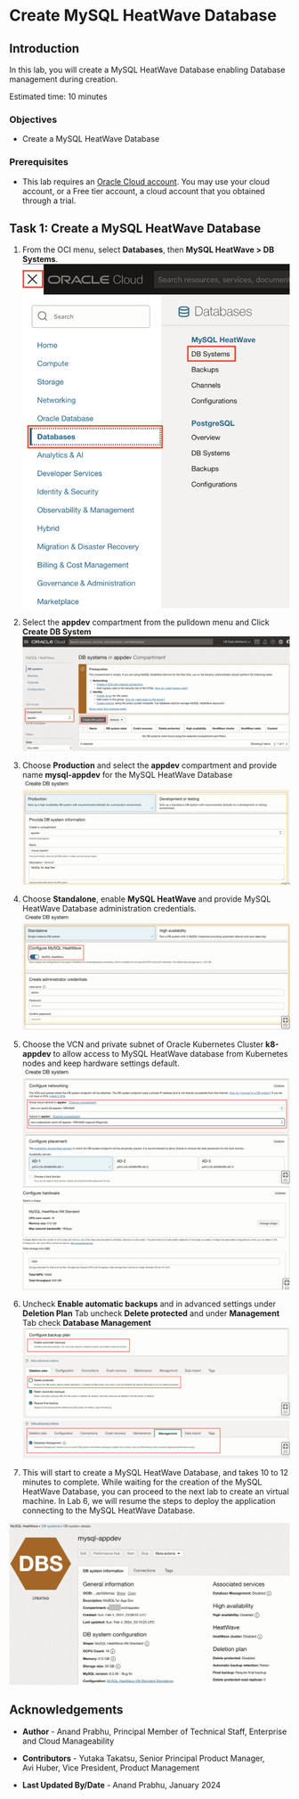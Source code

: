 # Create MySQL HeatWave Database 

## Introduction

In this lab, you will create a MySQL HeatWave Database enabling Database management during creation. 

Estimated time: 10 minutes

### Objectives

*	Create a MySQL HeatWave Database

### Prerequisites

* This lab requires an [Oracle Cloud account](https://www.oracle.com/cloud/free/). You may use your cloud account, or a Free tier account, a cloud account that you obtained through a trial.

## Task 1: Create a MySQL HeatWave Database 

1.	From the OCI menu, select **Databases**, then **MySQL HeatWave > DB Systems**.
	![Oracle Cloud console Menu](images/1-1-mysqlheatwave.png " ")

2. Select the **appdev** compartment from the pulldown menu and Click **Create DB System**
	![Oracle Cloud console, DB Systems](images/1-2-mysqlheatwave.png " ")

3.	Choose **Production** and select the **appdev** compartment and provide name **mysql-appdev**  for the MySQL HeatWave Database
  ![Oracle Cloud console, Create MySQL HeatWave Database](images/1-3-mysqlheatwave.png " ")

4. Choose **Standalone**, enable **MySQL HeatWave** and provide MySQL HeatWave Database administration credentials.
  ![Oracle Cloud console, Create MySQL HeatWave Database](images/1-4-mysqlheatwave.png " ")

5. Choose the VCN and private subnet of Oracle Kubernetes Cluster **k8-appdev** to allow access to MySQL HeatWave database from Kubernetes nodes and keep hardware settings default.  
  ![Oracle Cloud console, Create MySQL HeatWave Database](images/1-5-mysqlheatwave.png " ")
  ![Oracle Cloud console, Create MySQL HeatWave Database](images/1-6-mysqlheatwave.png " ")

6. Uncheck **Enable automatic backups** and in advanced settings under **Deletion Plan** Tab uncheck **Delete protected** and under  **Management** Tab check **Database Management**
  ![Oracle Cloud console, Create MySQL HeatWave Database](images/1-7-mysqlheatwave.png " ")
  ![Oracle Cloud console, Create MySQL HeatWave Database](images/1-8-mysqlheatwave.png " ")

7. This will start to create a MySQL HeatWave Database, and takes 10 to 12 minutes to complete. While waiting for the creation of the MySQL HeatWave Database, you can proceed to the next lab to create an virtual machine. In Lab 6, we will resume the steps to deploy the application connecting to the MySQL HeatWave Database.

  ![Oracle Cloud console, Create MySQL HeatWave Database](images/1-9-mysqlheatwave.png " ")

## Acknowledgements

* **Author** - Anand Prabhu, Principal Member of Technical Staff, Enterprise and Cloud Manageability
- **Contributors** -
Yutaka Takatsu, Senior Principal Product Manager,  
Avi Huber, Vice President, Product Management
* **Last Updated By/Date** - Anand Prabhu, January 2024
